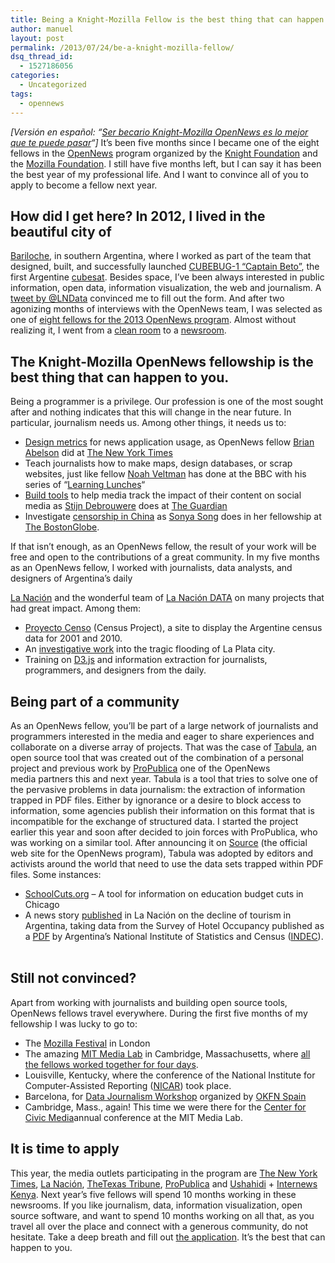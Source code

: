 ```yaml
---
title: Being a Knight-Mozilla Fellow is the best thing that can happen to you
author: manuel
layout: post
permalink: /2013/07/24/be-a-knight-mozilla-fellow/
dsq_thread_id:
  - 1527186056
categories:
  - Uncategorized
tags:
  - opennews
---
```

*[Versión en español: &#8220;[Ser becario Knight-Mozilla OpenNews es lo mejor que te puede pasar][1]&#8220;]* It&#8217;s been five months since I became one of the eight fellows in the [OpenNews][2] program organized by the [Knight Foundation][3] and the [Mozilla Foundation][4]. I still have five months left, but I can say it has been the best year of my professional life. And I want to convince all of you to apply to become a fellow next year. &nbsp;

## How did I get here? In 2012, I lived in the beautiful city of

[Bariloche][5], in southern Argentina, where I worked as part of the team that designed, built, and successfully launched [CUBEBUG-1 &#8220;Captain Beto&#8221;][6], the first Argentine [cubesat][7]. Besides space, I&#8217;ve been always interested in public information, open data, information visualization, the web and journalism. A [tweet by @LNData][8] convinced me to fill out the form. And after two agonizing months of interviews with the OpenNews team, I was selected as one of [eight fellows for the 2013 OpenNews program][9]. Almost without realizing it, I went from a [clean room][10] to a [newsroom][11]. &nbsp;

## The Knight-Mozilla OpenNews fellowship is the best thing that can happen to you.

Being a programmer is a privilege. Our profession is one of the most sought after and nothing indicates that this will change in the near future. In particular, journalism needs us. Among other things, it needs us to:

*   [Design metrics][12] for news application usage, as OpenNews fellow [Brian Abelson][13] did at [The New York Times][14]
*   Teach journalists how to make maps, design databases, or scrap websites, just like fellow [Noah Veltman][15] has done at the BBC with his series of &#8220;[Learning Lunches][16]&#8220;
*   [Build tools][17] to help media track the impact of their content on social media as [Stijn Debrouwere][18] does at [The Guardian][19]
*   Investigate [censorship in China][20] as [Sonya Song][21] does in her fellowship at [The BostonGlobe][22].

If that isn&#8217;t enough, as an OpenNews fellow, the result of your work will be free and open to the contributions of a great community. In my five months as an OpenNews fellow, I worked with journalists, data analysts, and designers of Argentina&#8217;s daily

[La Nación][23] and the wonderful team of [La Nación DATA][24] on many projects that had great impact. Among them:

*   [Proyecto Censo][25] (Census Project), a site to display the Argentine census data for 2001 and 2010.
*   An [investigative work][26] into the tragic flooding of La Plata city.
*   Training on [D3.js][27] and information extraction for journalists, programmers, and designers from the daily. &nbsp;

## Being part of a community

As an OpenNews fellow, you&#8217;ll be part of a large network of journalists and programmers interested in the media and eager to share experiences and collaborate on a diverse array of projects. That was the case of [Tabula][28], an open source tool that was created out of the combination of a personal project and previous work by [ProPublica][29] one of the OpenNews media partners this and next year. Tabula is a tool that tries to solve one of the pervasive problems in data journalism: the extraction of information trapped in PDF files. Either by ignorance or a desire to block access to information, some agencies publish their information on this format that is incompatible for the exchange of structured data. I started the project earlier this year and soon after decided to join forces with ProPublica, who was working on a similar tool. After announcing it on [Source][30] (the official web site for the OpenNews program), Tabula was adopted by editors and activists around the world that need to use the data sets trapped within PDF files. Some instances:

*   [SchoolCuts.org][31] &#8211; A tool for information on education budget cuts in Chicago
*   A news story [published][32] in La Nación on the decline of tourism in Argentina, taking data from the Survey of Hotel Occupancy published as a [PDF][33] by Argentina&#8217;s National Institute of Statistics and Census ([INDEC][34]). &nbsp;

## Still not convinced?

Apart from working with journalists and building open source tools, OpenNews fellows travel everywhere. During the first five months of my fellowship I was lucky to go to:

*   The [Mozilla Festival][35] in London
*   The amazing [MIT Media Lab][36] in Cambridge, Massachusetts, where [all the fellows worked together for four days][37].
*   Louisville, Kentucky, where the conference of the National Institute for Computer-Assisted Reporting ([NICAR][38]) took place.
*   Barcelona, for [Data Journalism Workshop][39] organized by [OKFN Spain][40]
*   Cambridge, Mass., again! This time we were there for the [Center for Civic Media][41]annual conference at the MIT Media Lab. &nbsp;

## It is time to apply

This year, the media outlets participating in the program are [The New York Times][42], [La Nación][43], [TheTexas Tribune][44], [ProPublica][45] and [Ushahidi][46] + [Internews Kenya][47]. Next year&#8217;s five fellows will spend 10 months working in these newsrooms. If you like journalism, data, information visualization, open source software, and want to spend 10 months working on all that, as you travel all over the place and connect with a generous community, do not hesitate. Take a deep breath and fill out [the application][48]. It&#8217;s the best that can happen to you. &nbsp;

 [1]: http://blog.jazzido.com/2013/07/24/ser-becario-knight-mozilla-opennews-es-lo-mejor-que-te-puede-pasar
 [2]: http://www.mozillaopennews.org/fellowships/
 [3]: http://www.knightfoundation.org/
 [4]: http://www.mozilla.org/en-US/foundation/
 [5]: http://en.wikipedia.org/wiki/San_Carlos_de_Bariloche
 [6]: http://1.cubebug.org/
 [7]: http://en.wikipedia.org/wiki/CubeSat
 [8]: https://twitter.com/lndata/status/228238224043147265
 [9]: http://www.mozillaopennews.org/fellowships/2013meet.html
 [10]: http://dump.jazzido.com/pics/manuel-cleanroom.jpg
 [11]: http://blogs.lanacion.com.ar/data/la-nacion/bienvenido-manuel-aristaran-de-opennews/
 [12]: http://brianabelson.com/open-news/2013/03/18/A-Metric-For-News-Apps.html
 [13]: http://brianabelson.com/
 [14]: http://www.nytimes.com/
 [15]: http://veltman.tumblr.com/
 [16]: https://github.com/veltman/learninglunches
 [17]: https://github.com/stdbrouw/pollster
 [18]: http://stdout.be/en/
 [19]: http://www.guardiannews.com/
 [20]: http://sonya2song.blogspot.com.ar/2013/06/talk-on-news-censorship.html
 [21]: http://sonya2song.blogspot.com.ar/
 [22]: http://www.bostonglobe.com/
 [23]: http://www.lanacion.com.ar/
 [24]: http://blogs.lanacion.com.ar/data/
 [25]: http://interactivos.lanacion.com.ar/censo/#Poblacion_Total-intercensal
 [26]: http://www.lanacion.com.ar/1578147-la-plata-sospechan-que-hay-90-muertos-mas-por-el-temporal
 [27]: http://d3js.org
 [28]: http://tabula.nerdpower.org/
 [29]: http://www.propublica.org/
 [30]: http://source.mozillaopennews.org/en-US/articles/introducing-tabula/
 [31]: http://schoolcuts.org/
 [32]: http://www.lanacion.com.ar/1594104-en-el-primer-cuatrimestre-llegaron-415000-viajeros-menos-a-los-hoteles-del-pais
 [33]: http://www.indec.gov.ar/principal.asp?id_tema=5165
 [34]: http://www.indec.gob.ar/
 [35]: http://mozillafestival.org/
 [36]: http://media.mit.edu/
 [37]: http://dansinker.com/post/41711568489/opennews-building-a-community-of-fellows
 [38]: http://www.ire.org/nicar/
 [39]: http://periodismodatos.okfn.es/
 [40]: http://es.okfn.org/
 [41]: http://civic.mit.edu/
 [42]: http://nytimes.com
 [43]: http://lanacion.com
 [44]: http://www.texastribune.org/
 [45]: http://propublica.org
 [46]: http://www.ushahidi.com/
 [47]: http://www.internewskenya.org/dataportal/
 [48]: http://www.mozillaopennews.org/fellowships/apply.html
